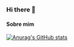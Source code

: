 ### Hi there 👋
#### Sobre mim

[![Anurag's GitHub stats](https://github-readme-stats.vercel.app/api?username=codeverson)](https://github.com/anuraghazra/github-readme-stats)

<!--
**codeverson/codeverson** is a ✨ _special_ ✨ repository because its `README.md` (this file) appears on your GitHub profile.

Here are some ideas to get you started:

- 🔭 I’m currently working on ...
- 🌱 I’m currently learning ...
- 👯 I’m looking to collaborate on ...
- 🤔 I’m looking for help with ...
- 💬 Ask me about ...
- 📫 How to reach me: ...
- 😄 Pronouns: ...
- ⚡ Fun fact: ...
--> 
